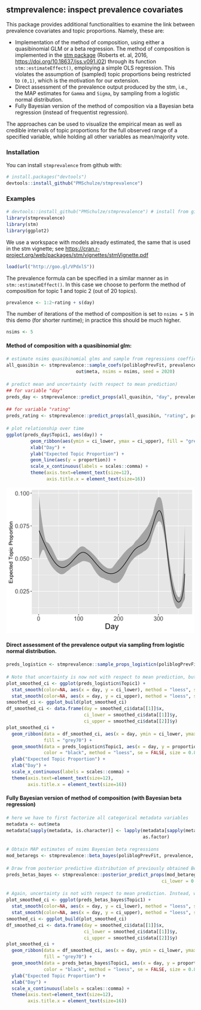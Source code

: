 
<!-- README.md is generated from README.Rmd. Please edit that file -->

## stmprevalence: inspect prevalence covariates

This package provides additional functionalities to examine the link
between prevalence covariates and topic proportions. Namely, these are:

  - Implementation of the method of composition, using either a
    quasibinomial GLM or a beta regression. The method of composition is
    implemented in the [stm package](http://www.structuraltopicmodel.com/) (Roberts et. al, 2016, https://doi.org/10.18637/jss.v091.i02)
    through its function `stm::estimateEffect()`, employing a
    simple OLS regression. This violates the assumption of (sampled)
    topic proportions being restricted to `(0,1)`, which is the
    motivation for our extension.
  - Direct assessment of the prevalence output produced by the stm,
    i.e., the MAP estimates for `Gamma` and `Sigma`, by sampling from a
    logistic normal distribution.
  - Fully Bayesian version of the method of composition via a Bayesian
    beta regression (instead of frequentist regression).

The approaches can be used to visualize the empirical mean as well as
credible intervals of topic proportions for the full observed range of a
specified variable, while holding all other variables as mean/majority
vote.

### Installation

You can install `stmprevalence` from github with:

``` r
# install.packages("devtools")
devtools::install_github("PMSchulze/stmprevalence")
```

### Examples

``` r
# devtools::install_github("PMSchulze/stmprevalence") # install from github
library(stmprevalence)
library(stm)
library(ggplot2)
```

We use a workspace with models already estimated, the same that is used
in the stm vignette; see
<https://cran.r-project.org/web/packages/stm/vignettes/stmVignette.pdf>

``` r
load(url("http://goo.gl/VPdxlS"))
```

The prevalence formula can be specified in a similar manner as in
`stm::estimateEffect()`. In this case we choose to perform the method of
composition for topic 1 and topic 2 (out of 20 topics).

``` r
prevalence <- 1:2~rating + s(day)
```

The number of iterations of the method of composition is set to `nsims
= 5` in this demo (for shorter runtime); in practice this should be much
higher.

``` r
nsims <- 5
```

#### Method of composition with a quasibinomial glm:

``` r
# estimate nsims quasibinomial glms and sample from regressions coefficients
all_quasibin <- stmprevalence::sample_coefs(poliblogPrevFit, prevalence, type = "quasibinomial",
                          out$meta, nsims = nsims, seed = 2020)

# predict mean and uncertainty (with respect to mean prediction)
## for variable "day"
preds_day <- stmprevalence::predict_props(all_quasibin, "day", prevalence, out$meta)

## for variable "rating"
preds_rating <- stmprevalence::predict_props(all_quasibin, "rating", prevalence, out$meta)

# plot relationship over time
ggplot(preds_day$Topic1, aes(day)) + 
         geom_ribbon(aes(ymin = ci_lower, ymax = ci_upper), fill = "grey70") +
         xlab("Day") +
         ylab("Expected Topic Proportion") +
         geom_line(aes(y = proportion)) +
         scale_x_continuous(labels = scales::comma) +
         theme(axis.text=element_text(size=12), 
               axis.title.x = element_text(size=16))
```

![Example](example_plot.png)

#### Direct assessment of the prevalence output via sampling from logistic normal distribution.

``` r
preds_logisticn <- stmprevalence::sample_props_logisticn(poliblogPrevFit, "day", prevalence, out$meta)

# Note that uncertainty is now not with respect to mean prediction, but instead just the shows variation in the data 
plot_smoothed_ci <- ggplot(preds_logisticn$Topic1) +
  stat_smooth(color=NA, aes(x = day, y = ci_lower), method = "loess", se = FALSE) +
  stat_smooth(color=NA, aes(x = day, y = ci_upper), method = "loess", se = FALSE)
smoothed_ci <- ggplot_build(plot_smoothed_ci)
df_smoothed_ci <- data.frame(day = smoothed_ci$data[[1]]$x,
                             ci_lower = smoothed_ci$data[[1]]$y,
                             ci_upper = smoothed_ci$data[[2]]$y)
plot_smoothed_ci + 
  geom_ribbon(data = df_smoothed_ci, aes(x = day, ymin = ci_lower, ymax = ci_upper), 
              fill = "grey70") +
  geom_smooth(data = preds_logisticn$Topic1, aes(x = day, y = proportion),
              color = "black", method = "loess", se = FALSE, size = 0.8) +
  ylab("Expected Topic Proportion") +
  xlab("Day") + 
  scale_x_continuous(labels = scales::comma) +
  theme(axis.text=element_text(size=12), 
        axis.title.x = element_text(size=16))
```

#### Fully Bayesian version of method of composition (with Bayesian beta regression)

``` r
# here we have to first factorize all categorical metadata variables
metadata <- out$meta
metadata[sapply(metadata, is.character)] <- lapply(metadata[sapply(metadata, is.character)], 
                                                   as.factor)

# Obtain MAP estimates of nsims Bayesian beta regressions
mod_betaregs <- stmprevalence::beta_bayes(poliblogPrevFit, prevalence, metadata, nsims = 5)
 
# Draw from posterior predictive distribution of previously obtained Beta regressions
preds_betas_bayes <- stmprevalence::posterior_predict_props(mod_betaregs, "day", prevalence, metadata, 
                                                          ci_lower = 0.025, ci_upper = 0.975)

# Again, uncertainty is not with respect to mean prediction. Instead, we observe predicted variation in the data at a given level of the covariate.
plot_smoothed_ci <- ggplot(preds_betas_bayes$Topic1) +
  stat_smooth(color=NA, aes(x = day, y = ci_lower), method = "loess", se = FALSE) +
  stat_smooth(color=NA, aes(x = day, y = ci_upper), method = "loess", se = FALSE)
smoothed_ci <- ggplot_build(plot_smoothed_ci)
df_smoothed_ci <- data.frame(day = smoothed_ci$data[[1]]$x,
                             ci_lower = smoothed_ci$data[[1]]$y,
                             ci_upper = smoothed_ci$data[[2]]$y)
plot_smoothed_ci + 
  geom_ribbon(data = df_smoothed_ci, aes(x = day, ymin = ci_lower, ymax = ci_upper), 
              fill = "grey70") +
  geom_smooth(data = preds_betas_bayes$Topic1, aes(x = day, y = proportion),
              color = "black", method = "loess", se = FALSE, size = 0.8) +
  ylab("Expected Topic Proportion") +
  xlab("Day") + 
  scale_x_continuous(labels = scales::comma) +
  theme(axis.text=element_text(size=12), 
        axis.title.x = element_text(size=16))
```
